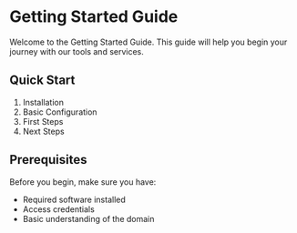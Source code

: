 # Getting Started Guide

Welcome to the Getting Started Guide. This guide will help you begin your journey with our tools and services.

## Quick Start

1. Installation
2. Basic Configuration
3. First Steps
4. Next Steps

## Prerequisites

Before you begin, make sure you have:

- Required software installed
- Access credentials
- Basic understanding of the domain 